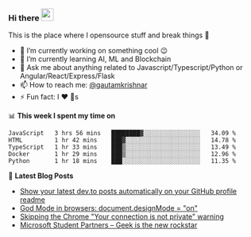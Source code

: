 ### Hi there <a href="https://www.gautamkrishnar.com/"><img src="https://media.giphy.com/media/hvRJCLFzcasrR4ia7z/giphy.gif" width="25px"></a>
This is the place where I opensource stuff and break things :rofl:

- 🔭 I’m currently working on something cool :wink:
- 🌱 I’m currently learning AI, ML and Blockchain
- 💬 Ask me about anything related to Javascript/Typescript/Python or Angular/React/Express/Flask
- 📫 How to reach me: [@gautamkrishnar](https://twitter.com/gautamkrishnar)
- ⚡ Fun fact: I :heart: :dog:s

📊 **This week I spent my time on**
<!--START_SECTION:waka-->
```text
JavaScript   3 hrs 56 mins   ████████▓░░░░░░░░░░░░░░░░   34.09 % 
HTML         1 hr 42 mins    ███▓░░░░░░░░░░░░░░░░░░░░░   14.78 % 
TypeScript   1 hr 33 mins    ███▒░░░░░░░░░░░░░░░░░░░░░   13.49 % 
Docker       1 hr 29 mins    ███▒░░░░░░░░░░░░░░░░░░░░░   12.96 % 
Python       1 hr 18 mins    ███░░░░░░░░░░░░░░░░░░░░░░   11.35 % 
```
<!--END_SECTION:waka-->

📕 **Latest Blog Posts**
<!-- BLOG-POST-LIST:START -->
- [Show your latest dev.to posts automatically on your GitHub profile readme](https://dev.to/gautamkrishnar/show-your-latest-dev-to-posts-automatically-in-your-github-profile-readme-3nk8)
- [God Mode in browsers: document.designMode = "on"](https://dev.to/gautamkrishnar/god-mode-in-browsers-document-designmode-on-2pmo)
- [Skipping the Chrome "Your connection is not private" warning](https://dev.to/gautamkrishnar/quickbits-1-skipping-the-chrome-your-connection-is-not-private-warning-4kp1)
- [Microsoft Student Partners – Geek is the new rockstar](https://dev.to/gautamkrishnar/microsoft-student-partners--geek-is-the-new-rockstar)
<!-- BLOG-POST-LIST:END -->
